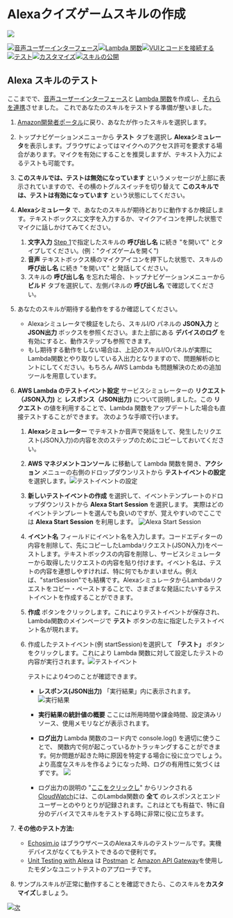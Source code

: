 # Alexaクイズゲームスキルの作成
<img src="https://m.media-amazon.com/images/G/01/mobile-apps/dex/alexa/alexa-skills-kit/tutorials/quiz-game/header._TTH_.png" />

[![音声ユーザーインターフェース](https://m.media-amazon.com/images/G/01/mobile-apps/dex/alexa/alexa-skills-kit/jp/tutorials/navigation/1-locked.png)](./1-voice-user-interface.md)[![Lambda 関数](https://m.media-amazon.com/images/G/01/mobile-apps/dex/alexa/alexa-skills-kit/jp/tutorials/navigation/2-locked.png)](./2-lambda-function.md)[![VUIとコードを接続する](https://m.media-amazon.com/images/G/01/mobile-apps/dex/alexa/alexa-skills-kit/jp/tutorials/navigation/3-locked.png)](./3-connect-vui-to-code.md)[![テスト](https://m.media-amazon.com/images/G/01/mobile-apps/dex/alexa/alexa-skills-kit/jp/tutorials/navigation/4-on.pn)](./4-testing.md)[![カスタマイズ](https://m.media-amazon.com/images/G/01/mobile-apps/dex/alexa/alexa-skills-kit/jp/tutorials/navigation/5-locked.png)](./5-customization.md)[![スキルの公開](https://m.media-amazon.com/images/G/01/mobile-apps/dex/alexa/alexa-skills-kit/jp/tutorials/navigation/6-locked.png)](./6-publication.md)

## Alexa スキルのテスト

ここまでで、[音声ユーザーインターフェース](./1-voice-user-interface.md)と [Lambda 関数](./2-lambda-function.md)を作成し、[それらを連携](./3-connect-vui-to-code.md)させました。 これであなたのスキルをテストする準備が整いました。

1. [Amazon開発者ポータル](https://developer.amazon.com/edw/home.html#/skills/list)に戻り、あなたが作ったスキルを選択します。

2. トップナビゲーションメニューから **テスト** タブを選択し **Alexaシミュレータ**を表示します。ブラウザによってはマイクへのアクセス許可を要求する場合があります。マイクを有効にすることを推奨しますが、テキスト入力によるテストも可能です。

3. **このスキルでは、テストは無効になっています** というメッセージが上部に表示されていますので、その横のトグルスイッチを切り替えて **このスキルでは、テストは有効になっています** という状態にしてください。

4. **Alexaシミュレータ** で、あなたのスキルが期待どおりに動作するか検証します。テキストボックスに文字を入力するか、マイクアイコンを押した状態でマイクに話しかけてみてください。
	1. **文字入力** [Step 1](./1-voice-user-interface.md)で指定したスキルの **呼び出し名** に続き "を開いて" とタイプしてください。(例："クイズゲームを開く")
	2. **音声** テキストボックス横のマイクアイコンを押下した状態で、スキルの **呼び出し名** に続き "を開いて" と発話してください。
	3. スキルの **呼び出し名** を忘れた場合、トップナビゲーションメニューから **ビルド** タブを選択して、左側パネルの **呼び出し名** で確認してください。

5. あなたのスキルが期待する動作をするか確認してください。
	* Alexaシミュレータで検証をしたら、スキルI/O パネルの **JSON入力** と **JSON出力** ボックスを参照ください。また上部にある **デバイスのログ** を有効にすると、動作ステップも参照できます。
    * もし期待する動作をしない場合は、上記のスキルI/Oパネルが実際にLambda関数とやり取りしている入出力となりますので、問題解析のヒントにしてください。もちろん AWS Lambda も問題解決のための追加ツールを用意しています。

6.  **AWS Lambda のテストイベント設定** サービスシミュレーターの **リクエスト（JSON入力)** と **レスポンス（JSON出力)** について説明しました。この **リクエスト** の値を利用することで、Lambda 関数をアップデートした場合も直接テストすることができます。 次のような手順で行います。
    1.  **Alexaシミュレーター** でテキストか音声で発話をして、発生したリクエスト(JSON入力)の内容を次のステップのためにコピーしておいてください。

    2.  **AWS マネジメントコンソール** に移動して Lambda 関数を開き、**アクション** メニューの右側のドロップダウンリストから **テストイベントの設定** を選択します。![テストイベントの設定](https://m.media-amazon.com/images/G/01/mobile-apps/dex/alexa/alexa-skills-kit/jp/tutorials/fact/4-5-2-configure-test-event.png)

    3.  **新しいテストイベントの作成** を選択して、イベントテンプレートのドロップダウンリストから **Alexa Start Session** を選択します。 実際はどのイベントテンプレートを選んでも良いのですが、覚えやすいのでここでは **Alexa Start Session** を利用します。 ![Alexa Start Session](https://m.media-amazon.com/images/G/01/mobile-apps/dex/alexa/alexa-skills-kit/jp/tutorials/fact/4-5-3-alexa-start-session.png)

    4.  **イベント名** フィールドにイベント名を入力します。コードエディターの内容を削除して、先にコピーしたLambdaリクエスト(JSON入力)をペーストします。テキストボックスの内容を削除し、サービスシミュレーターから取得したリクエストの内容を貼り付けます。イベント名は、テストの内容を連想しやすければ、特に何でもかまいません。例えば、"startSession"でも結構です。AlexaシミュレータからLambdaリクエストをコピー・ペーストすることで、さまざまな発話にたいするテストイベントを作成することができます。      

    5.  **作成** ボタンをクリックします。これによりテストイベントが保存され、Lambda関数のメインページで **テスト** ボタンの左に指定したテストイベント名が現れます。

    6. 作成したテストイベント(例 startSession)を選択して **「テスト」** ボタンをクリックします。これにより Lambda 関数に対して設定したテストの内容が実行されます。![テストイベント](https://m.media-amazon.com/images/G/01/mobile-apps/dex/alexa/alexa-skills-kit/jp/tutorials/fact/4-5-5-save-and-test.png)
        
        テストにより4つのことが確認できます。

        *  **レスポンス(JSON出力)** 「実行結果」内に表示されます。
           ![実行結果](https://m.media-amazon.com/images/G/01/mobile-apps/dex/alexa/alexa-skills-kit/jp/tutorials/fact/4-5-5-1-execution-result.png)

        *  **実行結果の統計値の概要** ここには所用時間や課金時間、設定済みリソース、使用メモリなどが表示されます。

        *  **ログ出力**  Lambda 関数のコード内で console.log() を適切に使うことで、 関数内で何が起こっているかトラッキングすることができます。何か問題が起きた時に原因を特定する場合に役に立つでしょう。より高度なスキルを作るようになった時、ログの有用性に気づくはずです。
			![](https://m.media-amazon.com/images/G/01/mobile-apps/dex/alexa/alexa-skills-kit/jp/tutorials/fact/4-5-5-2-summary.png)

        *  ログ出力の説明の "[ここをクリックし](https://console.aws.amazon.com/cloudwatch/home?region=us-east-1#logs:)" からリンクされる [CloudWatch](https://console.aws.amazon.com/cloudwatch/home?region=us-east-1#logs:)には、このLambda関数の **全て** のレスポンスとエンドユーザーとのやりとりが記録されます。これはとても有益で、特に自分のデバイスでスキルをテストする時に非常に役に立ちます。

7.  **その他のテスト方法:**

    *  [Echosim.io](https://echosim.io) はブラウザベースのAlexaスキルのテストツールです。実機デバイスがなくてもテストできるので便利です。
    *  [Unit Testing with Alexa](https://github.com/alexa/alexa-cookbook/tree/master/testing/postman/README.md) は [Postman](http://getpostman.com) と [Amazon API Gateway](http://aws.amazon.com/apigateway)を使用したモダンなユニットテストのアプローチです。

8.  サンプルスキルが正常に動作することを確認できたら、このスキルを**カスタマイズ**しましょう。

[![次](https://m.media-amazon.com/images/G/01/mobile-apps/dex/alexa/alexa-skills-kit/jp/tutorials/general/buttons/button_next_customization.png)](./5-customization.md)